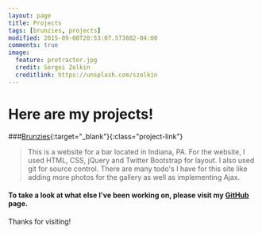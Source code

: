 ```yaml
---
layout: page
title: Projects
tags: [brunzies, projects]
modified: 2015-09-08T20:53:07.573882-04:00
comments: true
image:
  feature: protractor.jpg
  credit: Sergei Zolkin
  creditlink: https://unsplash.com/szolkin
---
```


# Here are my projects!

###[Brunzies](http://www.brunzies.com){:target="_blank"}{:class="project-link"}

>This is a website for a bar located in Indiana, PA. For the website, I used HTML, CSS, jQuery and Twitter Bootstrap for layout. I also used git for source control. There are many todo's I have for this site like adding more photos for the gallery as well as implementing Ajax.

#### To take a look at what else I've been working on, please visit my [GitHub](https://github.com/gregknudsen) page.

Thanks for visiting!